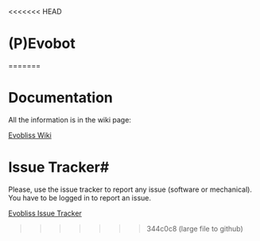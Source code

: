 <<<<<<< HEAD
# (P)Evobot
=======
# Documentation #
All the information is in the wiki page:

[Evobliss Wiki](https://bitbucket.org/afaina/evobliss-software/wiki/Home)

# Issue Tracker#
Please, use the issue tracker to report any issue (software or mechanical). You have
to be logged in to report an issue.

[Evobliss Issue Tracker](https://bitbucket.org/afaina/evobliss-software/issues?status=new&status=open)


>>>>>>> 344c0c8 (large file to github)
